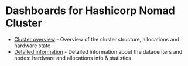 # Dashboards for Hashicorp Nomad Cluster
- [Cluster overview](nomad-cluster-overview.json) - Overview of the cluster structure, allocations and hardware state
- [Detailed information](nomad-cluster-nodes.json) - Detailed information about the datacenters and nodes: hardware and allocations info & statistics
